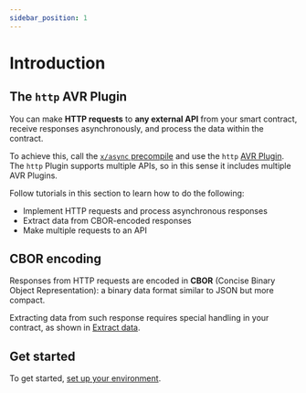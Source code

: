 ```yaml
---
sidebar_position: 1
---
```


# Introduction

## The `http` AVR Plugin

You can make **HTTP requests** to **any external API** from your smart contract, receive responses asynchronously, and process the data within the contract.

To achieve this, call the [`x/async` precompile](../../precompiles/x-async) and use the `http` [AVR Plugin](/learn/warden-protocol-modules/x-async#avr-plugins). The `http` Plugin supports multiple APIs, so in this sense it includes multiple AVR Plugins.

Follow tutorials in this section to learn how to do the following:

- Implement HTTP requests and process asynchronous responses
- Extract data from CBOR-encoded responses
- Make multiple requests to an API

## CBOR encoding

Responses from HTTP requests are encoded in **CBOR** (Concise Binary Object Representation): a binary data format similar to JSON but more compact.

Extracting data from such response requires special handling in your contract, as shown in [Extract data](extract-data).

## Get started

To get started, [set up your environment](set-up-the-environment).
